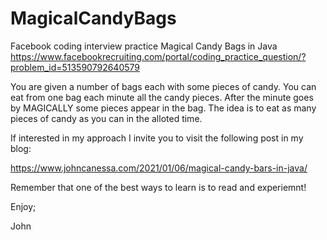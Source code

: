 # MagicalCandyBags
Facebook coding interview practice Magical Candy Bags in Java
https://www.facebookrecruiting.com/portal/coding_practice_question/?problem_id=513590792640579

You are given a number of bags each with some pieces of candy.
You can eat from one bag each minute all the candy pieces.
After the minute goes by MAGICALLY some pieces appear in the bag.
The idea is to eat as many pieces of candy as you can in the alloted time.

If interested in my approach I invite you to visit the following post in my blog:

https://www.johncanessa.com/2021/01/06/magical-candy-bars-in-java/

Remember that one of the best ways to learn is to read and experiemnt!

Enjoy;

John
